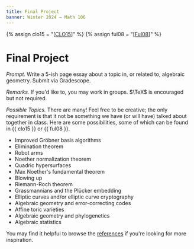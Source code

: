 ```yaml
---
title: Final Project
banner: Winter 2024 — Math 106
---
```


{% assign clo15 = "[[CLO15](https://doi.org/10.1007/978-3-319-16721-3)]" %}
{% assign ful08 = "[[Ful08](https://dept.math.lsa.umich.edu/~wfulton/CurveBook.pdf)]" %}

# Final Project

*Prompt.* Write a 5-ish page essay about a topic in, or related to, algebraic geometry. Submit via Gradescope. 

*Remarks.* If you'd like to, you may work in groups. $\TeX$ is encouraged but not required. 

*Possible Topics.* There are many! Feel free to be creative; the only requirement is that it not be something we have (or will have) talked about together in class. Here are some possibilities, some of which can be found in {{ clo15 }} or {{ ful08 }}.

* Improved Gröbner basis algorithms
* Elimination theorem
* Robot arms
* Noether normalization theorem
* Quadric hypersurfaces
* Max Noether's fundamental theorem
* Blowing up
* Riemann-Roch theorem
* Grassmannians and the Plücker embedding
* Elliptic curves and/or elliptic curve cryptography
* Algebraic geometry and error-correcting codes
* Affine toric varieties
* Algebraic geometry and phylogenetics
* Algebraic statistics
<!--
* Bézout's theorem
-->

You may find it helpful to browse the [references](references) if you're looking for more inspiration. 
